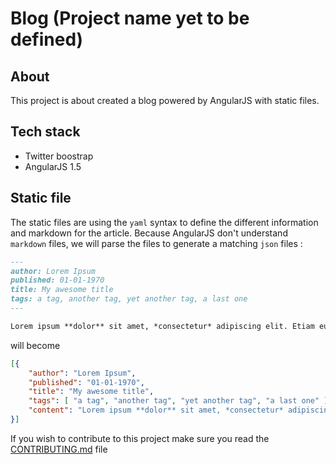 Blog (Project name yet to be defined)
============

## About

This project is about created a blog powered by AngularJS with static files.

## Tech stack

- Twitter boostrap
- AngularJS 1.5

## Static file

The static files are using the `yaml` syntax to define the different information and markdown for the article. Because AngularJS don't understand `markdown` files, we will parse the files to generate a matching `json` files :

```markdown
---
author: Lorem Ipsum
published: 01-01-1970
title: My awesome title
tags: a tag, another tag, yet another tag, a last one
---

Lorem ipsum **dolor** sit amet, *consectetur* adipiscing elit. Etiam eu bibendum nulla. Suspendisse tempus sollicitudin tellus, quis consequat nisl interdum sed. Duis vitae lacus condimentum, efficitur ex pulvinar, blandit dui. Nullam varius convallis ex, malesuada mattis lacus lobortis ornare. Etiam lorem sapien, posuere commodo arcu id, dictum laoreet sem. Sed vitae est varius, varius erat a, accumsan eros. Vestibulum dictum sem vel ligula ultricies, non congue orci pretium. Sed tristique, risus quis bibendum blandit, est tellus congue augue, eu tempus libero ex bibendum dolor.
```

will become

```json
[{
	"author": "Lorem Ipsum",
	"published": "01-01-1970",
	"title": "My awesome title",
	"tags": [ "a tag", "another tag", "yet another tag", "a last one" ],
	"content": "Lorem ipsum **dolor** sit amet, *consectetur* adipiscing elit. Etiam eu bibendum nulla. Suspendisse tempus sollicitudin tellus, quis consequat nisl interdum sed. Duis vitae lacus condimentum, efficitur ex pulvinar, blandit dui. Nullam varius convallis ex, malesuada mattis lacus lobortis ornare. Etiam lorem sapien, posuere commodo arcu id, dictum laoreet sem. Sed vitae est varius, varius erat a, accumsan eros. Vestibulum dictum sem vel ligula ultricies, non congue orci pretium. Sed tristique, risus quis bibendum blandit, est tellus congue augue, eu tempus libero ex bibendum dolor."
}]
```

If you wish to contribute to this project make sure you read the [CONTRIBUTING.md](CONTRIBUTING.md) file